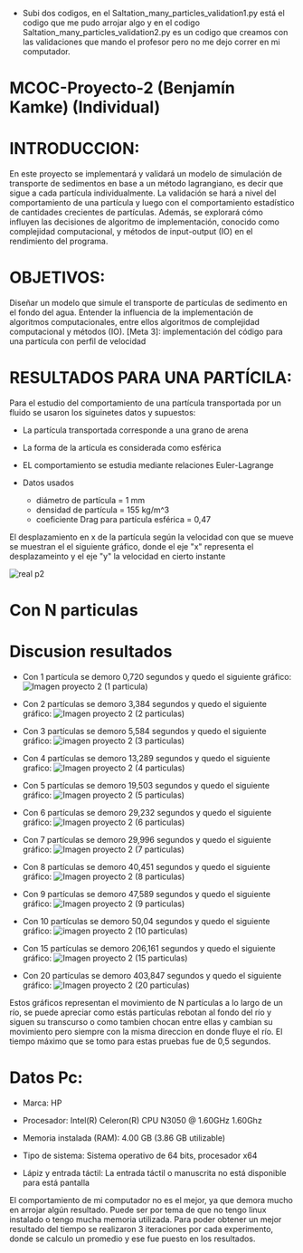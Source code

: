 * Subi dos codigos, en el Saltation_many_particles_validation1.py está el codigo que me pudo arrojar algo y en el codigo Saltation_many_particles_validation2.py es un codigo que creamos con las validaciones que mando el profesor pero no me dejo correr en mi computador.

# MCOC-Proyecto-2 (Benjamín Kamke) (Individual)

# INTRODUCCION:
En este proyecto se implementará y validará un modelo de simulación de transporte de
sedimentos en base a un método lagrangiano, es decir que sigue a cada partícula individualmente.
La validación se hará a nivel del comportamiento de una partícula y luego con el comportamiento
estadístico de cantidades crecientes de partículas. Además, se explorará cómo influyen las
decisiones de algoritmo de implementación, conocido como complejidad computacional, y
métodos de input-output (IO) en el rendimiento del programa.

# OBJETIVOS:
Diseñar un modelo que simule el transporte de partículas de sedimento en el fondo del agua.
Entender la influencia de la implementación de algoritmos computacionales, entre ellos
algoritmos de complejidad computacional y métodos (IO).
[Meta 3]: implementación del código para una partícula con perfil de velocidad

# RESULTADOS PARA UNA PARTÍCILA:

Para el estudio del comportamiento de una partícula transportada por un fluido se usaron los siguinetes datos y supuestos:
* La partícula transportada corresponde a una grano de arena
* La forma de la artícula es considerada como esférica 
* EL comportamiento se estudia mediante relaciones Euler-Lagrange

* Datos usados

    * diámetro de partícula = 1 mm
    * densidad de partícula = 155 kg/m^3
    * coeficiente Drag para partícula esférica = 0,47

El desplazamiento en x de la partícula según la velocidad con que se mueve se muestran el el siguiente gráfico, donde el eje "x" representa el desplazameinto y el eje "y" la velocidad en cierto instante 

![real p2](https://user-images.githubusercontent.com/53712876/65996866-a65a9300-e46e-11e9-945e-d2ca47f3125f.png)




# Con N particulas
# Discusion resultados
* Con 1 partícula se demoro 0,720 segundos y quedo el siguiente gráfico:
![Imagen proyecto 2 (1 particula)](https://user-images.githubusercontent.com/53590243/66688211-0239ce80-ec5c-11e9-9d84-ab314a6092a4.png)

* Con 2 partículas se demoro 3,384 segundos y quedo el siguiente gráfico:
![Imagen proyecto 2 (2 particulas)](https://user-images.githubusercontent.com/53590243/66688151-cdc61280-ec5b-11e9-80fd-5acf161fb165.png)

* Con 3 partículas se demoro 5,584 segundos y quedo el siguiente gráfico:
![imagen proyecto 2 (3 particulas)](https://user-images.githubusercontent.com/53590243/66688105-95263900-ec5b-11e9-9b1a-3157bfa4f0d1.png)

* Con 4 partículas se demoro 13,289 segundos y quedo el siguiente grafico:
![Imagen proyecto 2 (4 particulas)](https://user-images.githubusercontent.com/53590243/66687942-f26dba80-ec5a-11e9-9628-d23fe199064e.png)

* Con 5 partículas se demoro 19,503 segundos y quedo el siguiente gráfico:
![Imagen proyecto 2 (5 particulas)](https://user-images.githubusercontent.com/53590243/66688026-3cef3700-ec5b-11e9-9d66-6a0eb67eb08b.png)

* Con 6 partículas se demoro 29,232 segundos y quedo el siguiente gráfico:
![Imagen proyecto 2 (6 particulas)](https://user-images.githubusercontent.com/53590243/66687883-c4887600-ec5a-11e9-81ba-c67d17ff9934.png)

* Con 7 partículas se demoro 29,996 segundos y quedo el siguiente gráfico:
![Imagen proyecto 2 (7 particulas)](https://user-images.githubusercontent.com/53590243/66687835-812e0780-ec5a-11e9-88ec-3b6b8192de75.png)

* Con 8 partículas se demoro 40,451 segundos y quedo el siguiente gráfico:
![Imagen proyecto 2 (8 particulas)](https://user-images.githubusercontent.com/53590243/66687671-db7a9880-ec59-11e9-8750-ffc33ddbbf79.png)

* Con 9 partículas se demoro 47,589 segundos y quedo el siguiente gráfico:
![Imagen proyecto 2 (9 particulas)](https://user-images.githubusercontent.com/53590243/66687619-9ce4de00-ec59-11e9-85d2-3232983b1ead.png)

* Con 10 partículas se demoro 50,04 segundos y quedo el siguiente gráfico:
![imagen proyecto 2 (10 particulas)](https://user-images.githubusercontent.com/53590243/66686819-09121280-ec57-11e9-8e69-c6dd634b14e1.png)

* Con 15 partículas se demoro 206,161 segundos y quedo el siguiente gráfico:
![Imagen proyecto 2 (15 particulas)](https://user-images.githubusercontent.com/53590243/66687420-f6004200-ec58-11e9-8a94-4f25e1ce0bd7.png)

* Con 20 partículas se demoro 403,847 segundos y quedo el siguiente gráfico:
![Imagen proyecto 2 (20 particulas)](https://user-images.githubusercontent.com/53590243/66687210-475c0180-ec58-11e9-94b6-fb4d1bd4972a.png)

Estos gráficos representan el movimiento de N partículas a lo largo de un río, se puede apreciar como estás partículas rebotan al fondo del río y siguen su transcurso o como tambien chocan entre ellas y cambian su movimiento pero siempre con la misma direccion en donde fluye el río. El tiempo máximo que se tomo para estas pruebas fue de 0,5 segundos.
# Datos Pc:

* Marca: HP

* Procesador: Intel(R) Celeron(R) CPU N3050 @ 1.60GHz 1.60Ghz

* Memoria instalada (RAM): 4.00 GB (3.86 GB utilizable)

* Tipo de sistema: Sistema operativo de 64 bits, procesador x64

* Lápiz y entrada táctil: La entrada táctil o manuscrita no está disponible para está pantalla

El comportamiento de mi computador no es el mejor, ya que demora mucho en arrojar algún resultado. Puede ser por tema de que no tengo linux instalado o tengo mucha memoria utilizada. 
Para poder obtener un mejor resultado del tiempo se realizaron 3 iteraciones por cada experimento, donde se calculo un promedio y ese fue puesto en los resultados.
